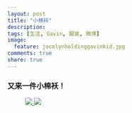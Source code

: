 ```yaml
---
layout: post
title: "小棉袄"
description: 
tags: [生活, Gavin, 服装, 微博]
image:
  feature: jocelynholdinggavinkid.jpg
comments: true
share: true
---
```


### 又来一件小棉袄！ ###

<figure class="half">
  <a  href="{{ site.url }}/images/2014-01-02a.jpg">
  <img src="{{ site.url }}/images/2014-01-02a.jpg">
  </a>
  <a  href="{{ site.url }}/images/2014-01-02b.jpg">
  <img src="{{ site.url }}/images/2014-01-02b.jpg">
  </a>
</figure>